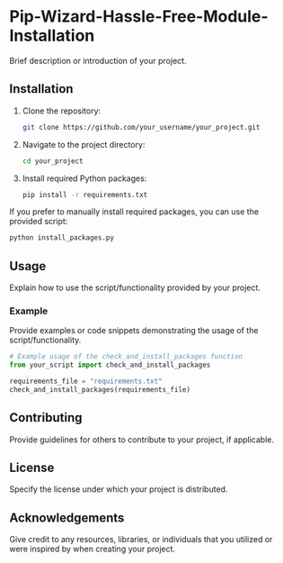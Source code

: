 # Pip-Wizard-Hassle-Free-Module-Installation
Brief description or introduction of your project.

## Installation

1. Clone the repository:

    ```bash
    git clone https://github.com/your_username/your_project.git
    ```

2. Navigate to the project directory:

    ```bash
    cd your_project
    ```

3. Install required Python packages:

    ```bash
    pip install -r requirements.txt
    ```

If you prefer to manually install required packages, you can use the provided script:

```bash
python install_packages.py
```

## Usage

Explain how to use the script/functionality provided by your project.

### Example

Provide examples or code snippets demonstrating the usage of the script/functionality.

```python
# Example usage of the check_and_install_packages function
from your_script import check_and_install_packages

requirements_file = "requirements.txt"
check_and_install_packages(requirements_file)
```

## Contributing

Provide guidelines for others to contribute to your project, if applicable.

## License

Specify the license under which your project is distributed.

## Acknowledgements

Give credit to any resources, libraries, or individuals that you utilized or were inspired by when creating your project.

